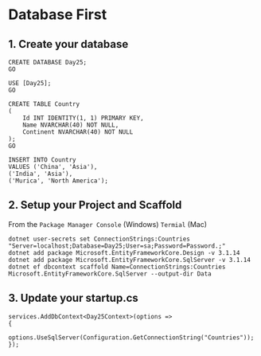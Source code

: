 ﻿# Database First

## 1. Create your database

```
CREATE DATABASE Day25;
GO

USE [Day25];
GO

CREATE TABLE Country
(
    Id INT IDENTITY(1, 1) PRIMARY KEY,
    Name NVARCHAR(40) NOT NULL,
    Continent NVARCHAR(40) NOT NULL
);
GO

INSERT INTO Country
VALUES ('China', 'Asia'),
('India', 'Asia'),
('Murica', 'North America');
```

## 2. Setup your Project and Scaffold

From the `Package Manager Console` (Windows) `Termial` (Mac)

```
dotnet user-secrets set ConnectionStrings:Countries "Server=localhost;Database=Day25;User=sa;Password=Password.;"
dotnet add package Microsoft.EntityFrameworkCore.Design -v 3.1.14
dotnet add package Microsoft.EntityFrameworkCore.SqlServer -v 3.1.14
dotnet ef dbcontext scaffold Name=ConnectionStrings:Countries Microsoft.EntityFrameworkCore.SqlServer --output-dir Data
```
## 3. Update your startup.cs

```
services.AddDbContext<Day25Context>(options =>
{
    options.UseSqlServer(Configuration.GetConnectionString("Countries"));
});
```
